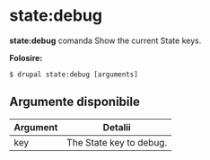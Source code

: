 # state:debug
**state:debug** comanda Show the current State keys.

**Folosire:**
```
$ drupal state:debug [arguments] 
```

## Argumente disponibile
Argument | Detalii
---------|-------------
key | The State key to debug.
